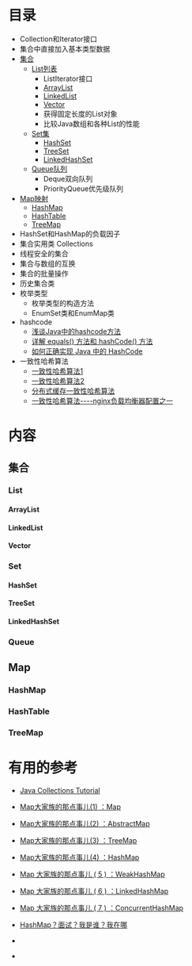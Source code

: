 

# 目录
* Collection和Iterator接口
* 集合中直接加入基本类型数据
* [集合](#集合)
  * [List列表](#List)
    * ListIterator接口
    * [ArrayList](#ArrayList)
    * [LinkedList](#LinkedList)
    * [Vector](#Vector)
    * 获得固定长度的List对象
    * 比较Java数组和各种List的性能
  * [Set集](#Set)
    * [HashSet](#HashSet)
    * [TreeSet](#TreeSet)
    * [LinkedHashSet](#LinkedHashSet)
  * [Queue队列](#Queue)
    * Deque双向队列
    * PriorityQueue优先级队列
* [Map映射](#Map)
  * [HashMap](#HashMap)
  * [HashTable](#HashTable)
  * [TreeMap](#TreeMap)
* HashSet和HashMap的负载因子
* 集合实用类 Collections
* 线程安全的集合
* 集合与数组的互换
* 集合的批量操作
* 历史集合类
* 枚举类型
  * 枚举类型的构造方法
  * EnumSet类和EnumMap类
* hashcode
  * [浅谈Java中的hashcode方法](http://www.importnew.com/18851.html)
  * [详解 equals() 方法和 hashCode() 方法](http://www.importnew.com/29154.html)
  * [如何正确实现 Java 中的 HashCode](http://www.importnew.com/26635.html)
* 一致性哈希算法
  * [一致性哈希算法1](https://www.cnblogs.com/color-my-life/p/5799903.html)
  * [一致性哈希算法2](https://www.cnblogs.com/lpfuture/p/5796398.html)
  * [分布式缓存一致性哈希算法](https://www.cnblogs.com/heapStark/p/8351368.html)
  * [一致性哈希算法----nginx负载均衡器配置之一](https://www.cnblogs.com/FengGeBlog/p/10615345.html)
  
# 内容
## 集合
### List
#### ArrayList
#### LinkedList
#### Vector
### Set
#### HashSet
#### TreeSet
#### LinkedHashSet
### Queue
## Map
### HashMap
### HashTable
### TreeMap

# 有用的参考
 * [Java Collections Tutorial](http://tutorials.jenkov.com/java-collections/index.html)
 
 * [Map大家族的那点事儿(1) ：Map](http://www.importnew.com/29642.html)
 * [Map大家族的那点事儿(2) ：AbstractMap](http://www.importnew.com/29686.html)
 * [Map大家族的那点事儿(3) ：TreeMap](http://www.importnew.com/29713.html)
 * [Map大家族的那点事儿(4) ：HashMap](http://www.importnew.com/29724.html)
 * [Map 大家族的那点事儿 ( 5 ) ：WeakHashMap](http://www.importnew.com/29825.html)
 * [Map 大家族的那点事儿 ( 6 ) ：LinkedHashMap](http://www.importnew.com/29828.html)
 * [Map 大家族的那点事儿 ( 7 ) ：ConcurrentHashMap](http://www.importnew.com/29832.html)
 * [HashMap？面试？我是谁？我在哪](http://www.importnew.com/31278.html)
 

 * []()
 * []()


